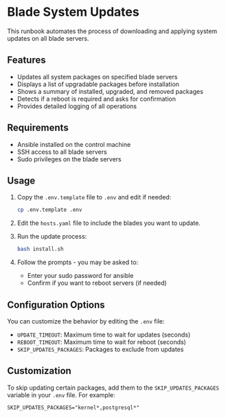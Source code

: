 # Blade System Updates

This runbook automates the process of downloading and applying system updates on all blade servers.

## Features

- Updates all system packages on specified blade servers
- Displays a list of upgradable packages before installation
- Shows a summary of installed, upgraded, and removed packages
- Detects if a reboot is required and asks for confirmation
- Provides detailed logging of all operations

## Requirements

- Ansible installed on the control machine
- SSH access to all blade servers
- Sudo privileges on the blade servers

## Usage

1. Copy the `.env.template` file to `.env` and edit if needed:
   ```bash
   cp .env.template .env
   ```

2. Edit the `hosts.yaml` file to include the blades you want to update.

3. Run the update process:
   ```bash
   bash install.sh
   ```

4. Follow the prompts - you may be asked to:
   - Enter your sudo password for ansible
   - Confirm if you want to reboot servers (if needed)

## Configuration Options

You can customize the behavior by editing the `.env` file:

- `UPDATE_TIMEOUT`: Maximum time to wait for updates (seconds)
- `REBOOT_TIMEOUT`: Maximum time to wait for reboot (seconds)
- `SKIP_UPDATES_PACKAGES`: Packages to exclude from updates

## Customization

To skip updating certain packages, add them to the `SKIP_UPDATES_PACKAGES` variable in your `.env` file. For example:

```
SKIP_UPDATES_PACKAGES="kernel*,postgresql*"
```
